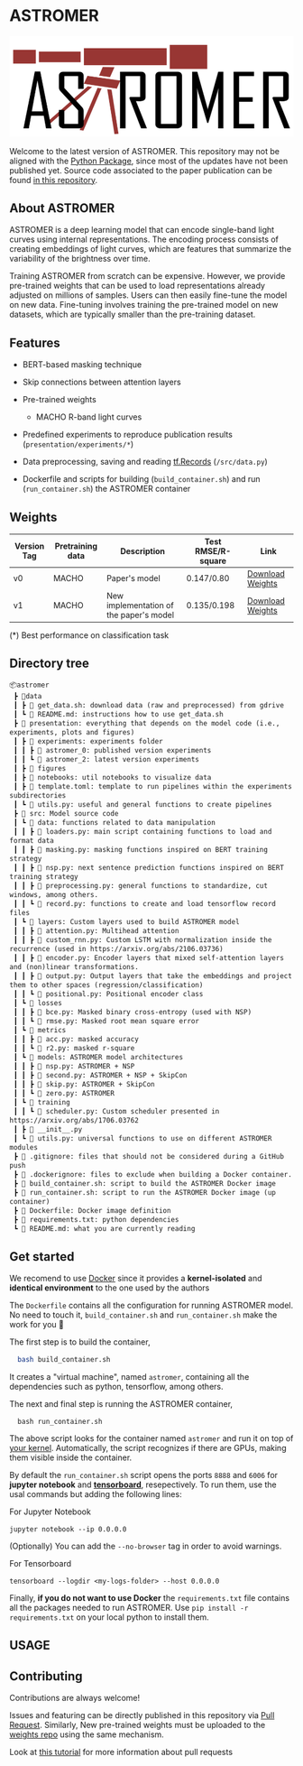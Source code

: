 # ASTROMER

<p align="center">
  <img src="https://github.com/cridonoso/astromer/blob/astromer-ii/presentation/figures/logo.png?raw=true" width="600" title="hover text">
</p>

Welcome to the latest version of ASTROMER. This repository may not be aligned with the [Python Package](https://github.com/astromer-science/python-library), since most of the updates have not been published yet. Source code associated to the paper publication can be found [in this repository](https://github.com/astromer-science/main-code).

## About ASTROMER
ASTROMER is a deep learning model that can encode single-band light curves using internal representations. The encoding process consists of creating embeddings of light curves, which are features that summarize the variability of the brightness over time.   

Training ASTROMER from scratch can be expensive. However, we provide pre-trained weights that can be used to load representations already adjusted on millions of samples. Users can then easily fine-tune the model on new data. Fine-tuning involves training the pre-trained model on new datasets, which are typically smaller than the pre-training dataset.

## Features
- BERT-based masking technique
- Skip connections between attention layers
- Pre-trained weights
  - MACHO R-band light curves

- Predefined experiments to reproduce publication results (`presentation/experiments/*`)
- Data preprocessing, saving and reading [tf.Records](https://www.tensorflow.org/tutorials/load_data/tfrecord) (`/src/data.py`)
- Dockerfile and scripts for building (`build_container.sh`) and run (`run_container.sh`) the ASTROMER container

## Weights

| Version Tag | Pretraining data | Description | Test RMSE/R-square | Link |
| --- | --- | --- | --- | --- |
| v0 | MACHO | Paper's model | 0.147/0.80 | [Download Weights](https://github.com/astromer-science/weights/raw/nightly/macho_0.zip)
| v1  | MACHO | New implementation of the paper's model | 0.135/0.198 | [Download Weights](https://drive.google.com/file/d/1AB5ubqlQtMheSnYlIxYTYGa_Xm-_L8FL/view?usp=sharing)

(*) Best performance on classification task
## Directory tree
```
📦astromer
 ┣ 📂data
 ┃ ┣ 📜 get_data.sh: download data (raw and preprocessed) from gdrive
 ┃ ┗ 📜 README.md: instructions how to use get_data.sh 
 ┣ 📂 presentation: everything that depends on the model code (i.e., experiments, plots and figures)
 ┃ ┣ 📂 experiments: experiments folder
 ┃ ┃ ┣ 📂 astromer_0: published version experiments
 ┃ ┃ ┗ 📂 astromer_2: latest version experiments
 ┃ ┣ 📂 figures
 ┃ ┣ 📂 notebooks: util notebooks to visualize data
 ┃ ┣ 📜 template.toml: template to run pipelines within the experiments subdirectories
 ┃ ┗ 📜 utils.py: useful and general functions to create pipelines
 ┣ 📂 src: Model source code
 ┃ ┗ 📂 data: functions related to data manipulation
 ┃ ┃ ┣ 📜 loaders.py: main script containing functions to load and format data
 ┃ ┃ ┣ 📜 masking.py: masking functions inspired on BERT training strategy
 ┃ ┃ ┣ 📜 nsp.py: next sentence prediction functions inspired on BERT training strategy
 ┃ ┃ ┣ 📜 preprocessing.py: general functions to standardize, cut windows, among others.
 ┃ ┃ ┗ 📜 record.py: functions to create and load tensorflow record files
 ┃ ┗ 📂 layers: Custom layers used to build ASTROMER model
 ┃ ┃ ┣ 📜 attention.py: Multihead attention
 ┃ ┃ ┣ 📜 custom_rnn.py: Custom LSTM with normalization inside the recurrence (used in https://arxiv.org/abs/2106.03736)
 ┃ ┃ ┣ 📜 encoder.py: Encoder layers that mixed self-attention layers and (non)linear transformations.
 ┃ ┃ ┣ 📜 output.py: Output layers that take the embeddings and project them to other spaces (regression/classification)
 ┃ ┃ ┗ 📜 positional.py: Positional encoder class
 ┃ ┗ 📂 losses
 ┃ ┃ ┣ 📜 bce.py: Masked binary cross-entropy (used with NSP)
 ┃ ┃ ┗ 📜 rmse.py: Masked root mean square error
 ┃ ┗ 📂 metrics
 ┃ ┃ ┣ 📜 acc.py: masked accuracy
 ┃ ┃ ┗ 📜 r2.py: masked r-square
 ┃ ┗ 📂 models: ASTROMER model architectures
 ┃ ┃ ┣ 📜 nsp.py: ASTROMER + NSP
 ┃ ┃ ┣ 📜 second.py: ASTROMER + NSP + SkipCon
 ┃ ┃ ┣ 📜 skip.py: ASTROMER + SkipCon
 ┃ ┃ ┗ 📜 zero.py: ASTROMER
 ┃ ┗ 📂 training
 ┃ ┃ ┗ 📜 scheduler.py: Custom scheduler presented in https://arxiv.org/abs/1706.03762
 ┃ ┣ 📜 __init__.py
 ┃ ┗ 📜 utils.py: universal functions to use on different ASTROMER modules
 ┣ 📜 .gitignore: files that should not be considered during a GitHub push
 ┣ 📜 .dockerignore: files to exclude when building a Docker container.
 ┣ 📜 build_container.sh: script to build the ASTROMER Docker image
 ┣ 📜 run_container.sh: script to run the ASTROMER Docker image (up container)
 ┣ 📜 Dockerfile: Docker image definition
 ┣ 📜 requirements.txt: python dependencies
 ┗ 📜 README.md: what you are currently reading
 ```
## Get started

We recomend to use [Docker](https://docs.docker.com/get-docker/) since it provides a **kernel-isolated** 
and **identical environment** to the one used by the authors

The `Dockerfile` contains all the configuration for running ASTROMER model. No need to touch it,
`build_container.sh` and `run_container.sh` make the work for you :slightly_smiling_face:	

The first step is to build the container,
```bash
  bash build_container.sh
```
It creates a "virtual machine", named `astromer`, containing all the dependencies such as python, tensorflow, among others. 

The next and final step is running the ASTROMER container,
```
  bash run_container.sh
```
The above script looks for the container named `astromer` and run it on top of [your kernel](https://www.techtarget.com/searchdatacenter/definition/kernel#:~:text=The%20kernel%20is%20the%20essential,systems%2C%20device%20control%20and%20networking.).
Automatically, the script recognizes if there are GPUs, making them visible inside the container.

By default the `run_container.sh` script opens the ports `8888` and `6006` 
for **jupyter notebook** and [**tensorboard**](https://github.com/cridonoso/tensorboard_tutorials), resepectively.
To run them, use the usal commands but adding the following lines:

For Jupyter Notebook 
```
jupyter notebook --ip 0.0.0.0
```
(Optionally) You can add the `--no-browser` tag in order to avoid warnings.

For Tensorboard
```
tensorboard --logdir <my-logs-folder> --host 0.0.0.0
```

Finally, **if you do not want to use Docker** the `requirements.txt` file contains 
all the packages needed to run ASTROMER.
Use `pip install -r requirements.txt` on your local python to install them.

## USAGE

## Contributing

Contributions are always welcome!

Issues and featuring can be directly published in this repository
via [Pull Request](https://docs.github.com/en/pull-requests/collaborating-with-pull-requests/proposing-changes-to-your-work-with-pull-requests/about-pull-requests). 
Similarly, New pre-trained weights must be uploaded to the [weights repo](https://github.com/astromer-science/weights) using the same mechanism.

Look at [this tutorial](https://cridonoso.github.io/articles/github.html) for more information about pull requests
